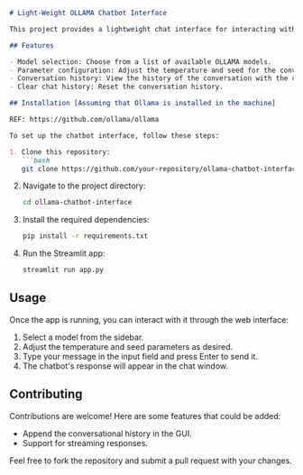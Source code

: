```markdown
# Light-Weight OLLAMA Chatbot Interface

This project provides a lightweight chat interface for interacting with OLLAMA chatbot models using Streamlit. It allows users to select a model, configure parameters, and engage in a conversation with the chatbot.

## Features

- Model selection: Choose from a list of available OLLAMA models.
- Parameter configuration: Adjust the temperature and seed for the conversation.
- Conversation history: View the history of the conversation with the chatbot.
- Clear chat history: Reset the conversation history.

## Installation [Assuming that Ollama is installed in the machine]

REF: https://github.com/ollama/ollama

To set up the chatbot interface, follow these steps:

1. Clone this repository:
   ```bash
   git clone https://github.com/your-repository/ollama-chatbot-interface.git
   ```
2. Navigate to the project directory:
   ```bash
   cd ollama-chatbot-interface
   ```
3. Install the required dependencies:
   ```bash
   pip install -r requirements.txt
   ```
4. Run the Streamlit app:
   ```bash
   streamlit run app.py
   ```

## Usage

Once the app is running, you can interact with it through the web interface:

1. Select a model from the sidebar.
2. Adjust the temperature and seed parameters as desired.
3. Type your message in the input field and press Enter to send it.
4. The chatbot's response will appear in the chat window.

## Contributing

Contributions are welcome! Here are some features that could be added:

- Append the conversational history in the GUI.
- Support for streaming responses.

Feel free to fork the repository and submit a pull request with your changes.


```

